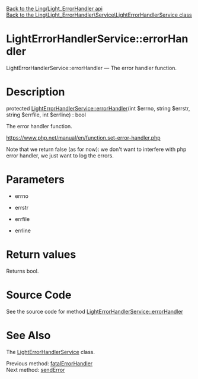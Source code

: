 [Back to the Ling/Light_ErrorHandler api](https://github.com/lingtalfi/Light_ErrorHandler/blob/master/doc/api/Ling/Light_ErrorHandler.md)<br>
[Back to the Ling\Light_ErrorHandler\Service\LightErrorHandlerService class](https://github.com/lingtalfi/Light_ErrorHandler/blob/master/doc/api/Ling/Light_ErrorHandler/Service/LightErrorHandlerService.md)


LightErrorHandlerService::errorHandler
================



LightErrorHandlerService::errorHandler — The error handler function.




Description
================


protected [LightErrorHandlerService::errorHandler](https://github.com/lingtalfi/Light_ErrorHandler/blob/master/doc/api/Ling/Light_ErrorHandler/Service/LightErrorHandlerService/errorHandler.md)(int $errno, string $errstr, string $errfile, int $errline) : bool




The error handler function.

https://www.php.net/manual/en/function.set-error-handler.php

Note that we return false (as for now): we don't want to interfere with php error handler, we just
want to log the errors.




Parameters
================


- errno

    

- errstr

    

- errfile

    

- errline

    


Return values
================

Returns bool.








Source Code
===========
See the source code for method [LightErrorHandlerService::errorHandler](https://github.com/lingtalfi/Light_ErrorHandler/blob/master/Service/LightErrorHandlerService.php#L157-L167)


See Also
================

The [LightErrorHandlerService](https://github.com/lingtalfi/Light_ErrorHandler/blob/master/doc/api/Ling/Light_ErrorHandler/Service/LightErrorHandlerService.md) class.

Previous method: [fatalErrorHandler](https://github.com/lingtalfi/Light_ErrorHandler/blob/master/doc/api/Ling/Light_ErrorHandler/Service/LightErrorHandlerService/fatalErrorHandler.md)<br>Next method: [sendError](https://github.com/lingtalfi/Light_ErrorHandler/blob/master/doc/api/Ling/Light_ErrorHandler/Service/LightErrorHandlerService/sendError.md)<br>

